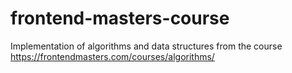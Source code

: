 # frontend-masters-course

Implementation of algorithms and data structures from the course
https://frontendmasters.com/courses/algorithms/
